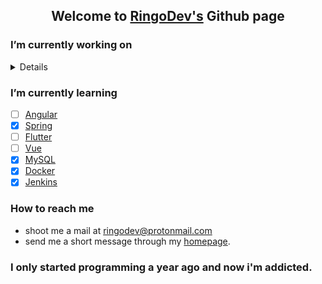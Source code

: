 
<h2 align="center">Welcome to <a href="https://ringodev.com">RingoDev's</a> Github page</h2>

<!--Todo insert Logo Image -->

### I’m currently working on

<details>
  <br>
  
* [ ] my Angular-Spring project [**BetBazar**](https://github.com/RingoDev/BetBazar).
* [ ] my Flutter project [**Memento**](https://github.com/RingoDev/Memento).
* [x] my Vue/Spring-boot project [**Stocks**](https://github.com/RingoDev/stocks).

</details>

### I’m currently learning 

* [ ] [Angular](https://angular.io)
* [x] [Spring](https://spring.io)
* [ ] [Flutter](https://flutter.dev)
* [ ] [Vue](https://vuejs.org/)
* [x] [MySQL](https://www.mysql.com/)
* [x] [Docker](https://www.docker.com/)
* [x] [Jenkins](https://www.jenkins.io/)

### How to reach me

* shoot me a mail at ringodev@protonmail.com 
* send me a short message through my [homepage](https://ringodev.com).
  
### I only started programming a year ago and now i'm addicted.
